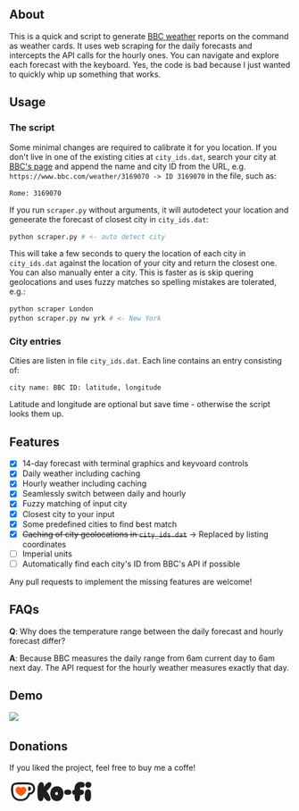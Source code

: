 ## About

This is a quick and script to generate [BBC weather](bbc.com/weather) reports on the command
as weather cards. It uses web scraping for the daily forecasts and intercepts
the API calls for the hourly ones. You can navigate and explore each forecast with the keyboard.
Yes, the code is bad because I just wanted to quickly whip up something that works.

## Usage

### The script

Some minimal changes are required to calibrate it for you location. If you don't live in one of the 
existing cities at `city_ids.dat`, search your city at [BBC's page](bbc.com/weather) and append the name
and city ID from the URL, e.g. `https://www.bbc.com/weather/3169070 -> ID 3169070`  in the file, such as:

```
Rome: 3169070
```

If you run `scraper.py` without arguments, it will autodetect your location and geneerate the forecast of
closest city in `city_ids.dat`:

```bash
python scraper.py # <- auto detect city
```

This will take a few seconds to query the location of each city in `city_ids.dat` against the location 
of your city and return the closest one. You can also manually enter a city. This is faster as is skip 
quering geolocations and uses fuzzy matches so spelling mistakes are tolerated, e.g.:

```bash
python scraper London
python scraper.py nw yrk # <- New York
```

### City entries

Cities are listen in file `city_ids.dat`. Each line contains an entry consisting of:

```
city name: BBC ID: latitude, longitude
```
Latitude and longitude are optional but save time - otherwise the script looks them up.

## Features

- [x] 14-day forecast with terminal graphics and keyvoard controls
- [x] Daily weather including caching
- [x] Hourly weather including caching
- [x] Seamlessly switch between daily and hourly 
- [x] Fuzzy matching of input city
- [x] Closest city to your input 
- [x] Some predefined cities to find best match
- [x] ~~Caching of city geolocations in `city_ids.dat`~~ -> Replaced by listing coordinates
- [ ] Imperial units
- [ ] Automatically find each city's ID from BBC's API if possible

Any pull requests to implement the missing features are welcome!

## FAQs

**Q**: Why does the temperature range between the daily forecast and hourly forecast differ?

**A**: Because BBC measures the daily range from 6am current day to 6am next day. The API request
for the hourly weather measures exactly that day.


## Demo

<img src="https://github.com/leonmavr/bbc_weather_scraper/blob/master/assets/demo.gif" width="400"/>

## Donations

If you liked the project, feel free to buy me a coffe!

<a href="https://ko-fi.com/leomav">
  <img src="https://raw.githubusercontent.com/leonmavr/bbc_weather_scraper/refs/heads/master/assets/kofi_logo.png" alt="" style="width:150px; height:auto;">
</a>
